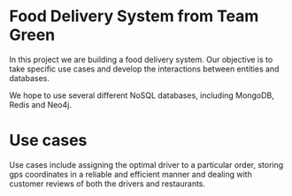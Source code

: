 # Food Delivery System from Team Green

In this project we are building a food delivery system. Our objective is to take specific use cases and develop the interactions between entities and databases.

We hope to use several different NoSQL databases, including MongoDB, Redis and Neo4j.

# Use cases
Use cases include assigning the optimal driver to a particular order, storing gps coordinates in a reliable and efficient manner and dealing with customer reviews of both the drivers and restaurants.